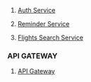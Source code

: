 1. [Auth Service](https://github.com/Sanket2055/Auth_Service)

2. [Reminder Service](https://github.com/Sanket2055/ReminderService)

3. [Flights Search Service](https://github.com/Sanket2055/Flights-Service)

### API GATEWAY

<!-- https://github.com/Sanket2055/API_Gateway -->

1. [API Gateway](https://github.com/Sanket2055/API_Gateway)
